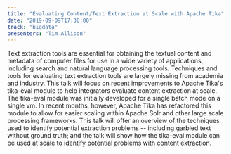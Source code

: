 ```yaml
---
title: "Evaluating Content/Text Extraction at Scale with Apache Tika"
date: "2019-09-09T17:30:00"
track: "bigdata"
presenters: "Tim Allison"
---
```


Text extraction tools are essential for obtaining the textual content and metadata of computer files for use in a wide variety of applications, including search and natural language processing tools. Techniques and tools for evaluating text extraction tools are largely missing from academia and industry. This talk will focus on recent improvements to Apache Tika's tika-eval module to help integrators evaluate content extraction at scale.  The tika-eval module was initially developed for a single batch mode on a single vm.  In recent months, however, Apache Tika has refactored this module to allow for easier scaling within Apache Solr and other large scale processing frameworks.  This talk will offer an overview of the techniques used to identify potential extraction problems -- including garbled text without ground truth; and the talk will show how the tika-eval module can be used at scale to identify potential problems with content extraction. 